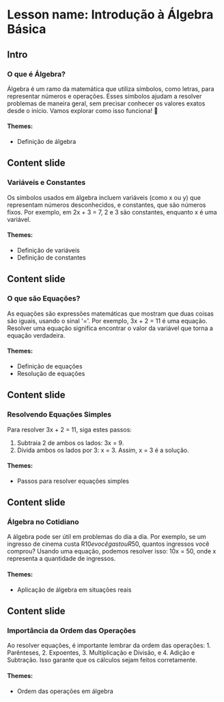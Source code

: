 # Lesson name: Introdução à Álgebra Básica

## Intro

### O que é Álgebra?

Álgebra é um ramo da matemática que utiliza símbolos, como letras, para representar números e operações. Esses símbolos ajudam a resolver problemas de maneira geral, sem precisar conhecer os valores exatos desde o início. Vamos explorar como isso funciona! 🤔

#### **Themes:**
- Definição de álgebra

## Content slide

### Variáveis e Constantes

Os símbolos usados em álgebra incluem variáveis (como x ou y) que representam números desconhecidos, e constantes, que são números fixos. Por exemplo, em 2x + 3 = 7, 2 e 3 são constantes, enquanto x é uma variável.

#### **Themes:**
- Definição de variáveis
- Definição de constantes

## Content slide

### O que são Equações?

As equações são expressões matemáticas que mostram que duas coisas são iguais, usando o sinal '='. Por exemplo, 3x + 2 = 11 é uma equação. Resolver uma equação significa encontrar o valor da variável que torna a equação verdadeira.

#### **Themes:**
- Definição de equações
- Resolução de equações

## Content slide

### Resolvendo Equações Simples

Para resolver 3x + 2 = 11, siga estes passos:
1. Subtraia 2 de ambos os lados: 3x = 9.
2. Divida ambos os lados por 3: x = 3.
Assim, x = 3 é a solução.

#### **Themes:**
- Passos para resolver equações simples

## Content slide

### Álgebra no Cotidiano

A álgebra pode ser útil em problemas do dia a dia. Por exemplo, se um ingresso de cinema custa R$10 e você gastou R$50, quantos ingressos você comprou? Usando uma equação, podemos resolver isso: 10x = 50, onde x representa a quantidade de ingressos.

#### **Themes:**
- Aplicação de álgebra em situações reais

## Content slide

### Importância da Ordem das Operações

Ao resolver equações, é importante lembrar da ordem das operações: 1. Parênteses, 2. Expoentes, 3. Multiplicação e Divisão, e 4. Adição e Subtração. Isso garante que os cálculos sejam feitos corretamente.

#### **Themes:**
- Ordem das operações em álgebra
